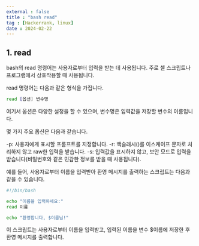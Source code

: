 ```yaml
---
external : false
title : "bash read"
tag : [Hackerrank, linux]
date : 2024-02-22
---
```


## 1. read

bash의 read 명령어는 사용자로부터 입력을 받는 데 사용됩니다. 주로 셸 스크립트나 프로그램에서 상호작용할 때 사용됩니다.

read 명령어는 다음과 같은 형식을 가집니다.

```bash
read [옵션] 변수명
```

여기서 옵션은 다양한 설정을 할 수 있으며, 변수명은 입력값을 저장할 변수의 이름입니다.

몇 가지 주요 옵션은 다음과 같습니다.

-p: 사용자에게 표시할 프롬프트를 지정합니다.
-r: 백슬래시(\)를 이스케이프 문자로 처리하지 않고 raw한 입력을 받습니다.
-s: 입력값을 표시하지 않고, 보안 모드로 입력을 받습니다(비밀번호와 같은 민감한 정보를 받을 때 사용됩니다).

예를 들어, 사용자로부터 이름을 입력받아 환영 메시지를 출력하는 스크립트는 다음과 같을 수 있습니다.

```bash
#!/bin/bash

echo "이름을 입력하세요:"
read 이름

echo "환영합니다, $이름님!"
```

이 스크립트는 사용자로부터 이름을 입력받고, 입력된 이름을 변수 $이름에 저장한 후 환영 메시지를 출력합니다.
